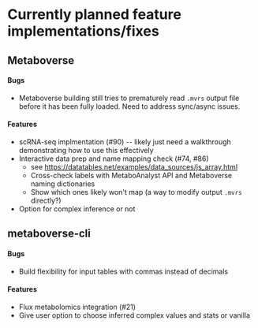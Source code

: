 # Currently planned feature implementations/fixes


## Metaboverse

#### Bugs
- Metaboverse building still tries to prematurely read `.mvrs` output file before it has been fully loaded. Need to address sync/async issues.

#### Features
- scRNA-seq implmentation (#90) -- likely just need a walkthrough demonstrating how to use this effectively
- Interactive data prep and name mapping check (#74, #86)
    - see https://datatables.net/examples/data_sources/js_array.html 
    - Cross-check labels with MetaboAnalyst API and Metaboverse naming dictionaries
    - Show which ones likely won't map (a way to modify output `.mvrs` directly?)
- Option for complex inference or not 


## metaboverse-cli
#### Bugs
- Build flexibility for input tables with commas instead of decimals

#### Features
- Flux metabolomics integration (#21)
- Give user option to choose inferred complex values and stats or vanilla